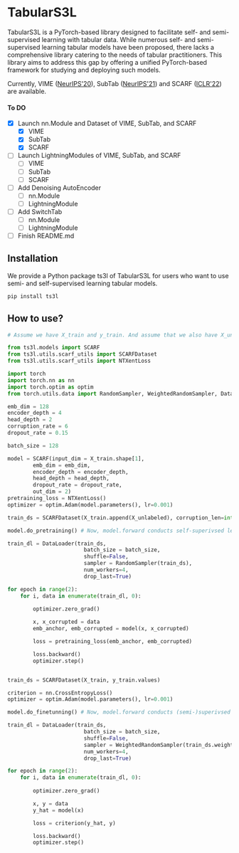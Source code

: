 # TabularS3L
TabularS3L is a PyTorch-based library designed to facilitate self- and semi-supervised learning with tabular data. While numerous self- and semi-supervised learning tabular models have been proposed, there lacks a comprehensive library catering to the needs of tabular practitioners. This library aims to address this gap by offering a unified PyTorch-based framework for studying and deploying such models.

Currently, VIME ([NeurIPS'20](https://proceedings.neurips.cc/paper/2020/hash/7d97667a3e056acab9aaf653807b4a03-Abstract.html)), SubTab ([NeurIPS'21](https://proceedings.neurips.cc/paper/2021/hash/9c8661befae6dbcd08304dbf4dcaf0db-Abstract.html)) and SCARF ([ICLR'22](https://iclr.cc/virtual/2022/spotlight/6297)) are available.

#### To DO

- [x] Launch nn.Module and Dataset of VIME, SubTab, and SCARF
  - [x] VIME
  - [x] SubTab
  - [x] SCARF
- [ ] Launch LightningModules of VIME, SubTab, and SCARF
  - [ ] VIME
  - [ ] SubTab
  - [ ] SCARF
- [ ] Add Denoising AutoEncoder
  - [ ] nn.Module
  - [ ] LightningModule
- [ ] Add SwitchTab
  - [ ] nn.Module
  - [ ] LightningModule
- [ ] Finish README.md

## Installation
We provide a Python package ts3l of TabularS3L for users who want to use semi- and self-supervised learning tabular models.

```sh
pip install ts3l
```

## How to use?

```python
# Assume we have X_train and y_train. And assume that we also have X_unlabeled for self-supervised learning

from ts3l.models import SCARF
from ts3l.utils.scarf_utils import SCARFDataset
from ts3l.utils.scarf_utils import NTXentLoss

import torch
import torch.nn as nn
import torch.optim as optim
from torch.utils.data import RandomSampler, WeightedRandomSampler, Dataset, DataLoader

emb_dim = 128
encoder_depth = 4
head_depth = 2
corruption_rate = 6
dropout_rate = 0.15

batch_size = 128

model = SCARF(input_dim = X_train.shape[1],
        emb_dim = emb_dim,
        encoder_depth = encoder_depth,
        head_depth = head_depth,
        dropout_rate = dropout_rate,
        out_dim = 2)
pretraining_loss = NTXentLoss()
optimizer = optim.Adam(model.parameters(), lr=0.001)

train_ds = SCARFDataset(X_train.append(X_unlabeled), corruption_len=int(corruption_rate * X_train.shape[1]))

model.do_pretraining() # Now, model.forward conducts self-superivsed learning.

train_dl = DataLoader(train_ds, 
                        batch_size = batch_size, 
                        shuffle=False, 
                        sampler = RandomSampler(train_ds),
                        num_workers=4,
                        drop_last=True)

for epoch in range(2): 
    for i, data in enumerate(train_dl, 0):
        
        optimizer.zero_grad()

        x, x_corrupted = data
        emb_anchor, emb_corrupted = model(x, x_corrupted)

        loss = pretraining_loss(emb_anchor, emb_corrupted)

        loss.backward()
        optimizer.step()


train_ds = SCARFDataset(X_train, y_train.values)

criterion = nn.CrossEntropyLoss()
optimizer = optim.Adam(model.parameters(), lr=0.001)

model.do_finetunning() # Now, model.forward conducts (semi-)superivsed learning.

train_dl = DataLoader(train_ds, 
                        batch_size = batch_size, 
                        shuffle=False, 
                        sampler = WeightedRandomSampler(train_ds.weights, num_samples = len(train_ds)),
                        num_workers=4,
                        drop_last=True)

for epoch in range(2): 
    for i, data in enumerate(train_dl, 0):
        
        optimizer.zero_grad()

        x, y = data
        y_hat = model(x)

        loss = criterion(y_hat, y)

        loss.backward()
        optimizer.step()

```
